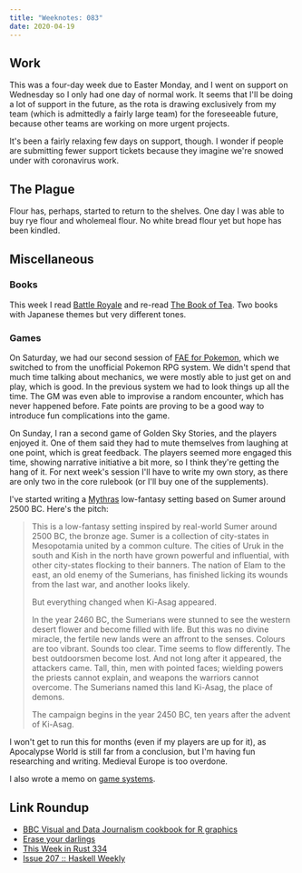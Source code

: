 ```yaml
---
title: "Weeknotes: 083"
date: 2020-04-19
---
```


## Work

This was a four-day week due to Easter Monday, and I went on support
on Wednesday so I only had one day of normal work.  It seems that I'll
be doing a lot of support in the future, as the rota is drawing
exclusively from my team (which is admittedly a fairly large team) for
the foreseeable future, because other teams are working on more urgent
projects.

It's been a fairly relaxing few days on support, though.  I wonder if
people are submitting fewer support tickets because they imagine we're
snowed under with coronavirus work.


## The Plague

Flour has, perhaps, started to return to the shelves.  One day I was
able to buy rye flour and wholemeal flour.  No white bread flour yet
but hope has been kindled.


## Miscellaneous

### Books

This week I read [Battle Royale][] and re-read [The Book of Tea][].
Two books with Japanese themes but very different tones.

[Battle Royale]: https://en.wikipedia.org/wiki/Battle_Royale_(novel)
[The Book of Tea]: https://en.wikipedia.org/wiki/The_Book_of_Tea

### Games

On Saturday, we had our second session of [FAE for Pokemon][], which
we switched to from the unofficial Pokemon RPG system.  We didn't
spend that much time talking about mechanics, we were mostly able to
just get on and play, which is good.  In the previous system we had to
look things up all the time.  The GM was even able to improvise a
random encounter, which has never happened before.  Fate points are
proving to be a good way to introduce fun complications into the game.

On Sunday, I ran a second game of Golden Sky Stories, and the players
enjoyed it.  One of them said they had to mute themselves from
laughing at one point, which is great feedback.  The players seemed
more engaged this time, showing narrative initiative a bit more, so I
think they're getting the hang of it.  For next week's session I'll
have to write my own story, as there are only two in the core rulebook
(or I'll buy one of the supplements).

I've started writing a [Mythras][] low-fantasy setting based on Sumer
around 2500 BC.  Here's the pitch:

> This is a low-fantasy setting inspired by real-world Sumer around
> 2500 BC, the bronze age.  Sumer is a collection of city-states in
> Mesopotamia united by a common culture.  The cities of Uruk in the
> south and Kish in the north have grown powerful and influential,
> with other city-states flocking to their banners.  The nation of
> Elam to the east, an old enemy of the Sumerians, has finished
> licking its wounds from the last war, and another looks likely.
>
> But everything changed when Ki-Asag appeared.
>
> In the year 2460 BC, the Sumerians were stunned to see the western
> desert flower and become filled with life.  But this was no divine
> miracle, the fertile new lands were an affront to the senses.
> Colours are too vibrant.  Sounds too clear.  Time seems to flow
> differently.  The best outdoorsmen become lost.  And not long after
> it appeared, the attackers came.  Tall, thin, men with pointed
> faces; wielding powers the priests cannot explain, and weapons the
> warriors cannot overcome.  The Sumerians named this land Ki-Asag,
> the place of demons.
>
> The campaign begins in the year 2450 BC, ten years after the advent
> of Ki-Asag.

I won't get to run this for months (even if my players are up for it),
as Apocalypse World is still far from a conclusion, but I'm having fun
researching and writing.  Medieval Europe is too overdone.

I also wrote a memo on [game systems][].

[FAE for Pokemon]: https://www.reddit.com/r/FATErpg/comments/8vfc2u/fate_accelerated_pokemon_version_3/
[Mythras]: http://thedesignmechanism.com/
[game systems]: game-systems.html

## Link Roundup

- [BBC Visual and Data Journalism cookbook for R graphics](https://bbc.github.io/rcookbook/)
- [Erase your darlings ](https://grahamc.com/blog/erase-your-darlings)
- [This Week in Rust 334](https://this-week-in-rust.org/blog/2020/04/14/this-week-in-rust-334/)
- [Issue 207 :: Haskell Weekly](https://haskellweekly.news/issue/207.html)
